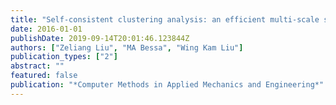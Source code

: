 ```yaml
---
title: "Self-consistent clustering analysis: an efficient multi-scale scheme for inelastic heterogeneous materials"
date: 2016-01-01
publishDate: 2019-09-14T20:01:46.123844Z
authors: ["Zeliang Liu", "MA Bessa", "Wing Kam Liu"]
publication_types: ["2"]
abstract: ""
featured: false
publication: "*Computer Methods in Applied Mechanics and Engineering*"
---
```


